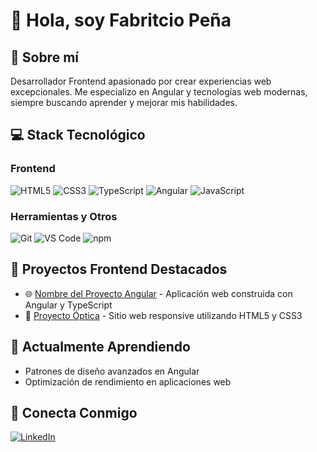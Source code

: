 # 👋 Hola, soy Fabritcio Peña

## 🚀 Sobre mí
Desarrollador Frontend apasionado por crear experiencias web excepcionales. Me especializo en Angular y tecnologías web modernas, siempre buscando aprender y mejorar mis habilidades.

## 💻 Stack Tecnológico

### Frontend
![HTML5](https://img.shields.io/badge/-HTML5-E34F26?style=flat-square&logo=html5&logoColor=white)
![CSS3](https://img.shields.io/badge/-CSS3-1572B6?style=flat-square&logo=css3&logoColor=white)
![TypeScript](https://img.shields.io/badge/-TypeScript-3178C6?style=flat-square&logo=typescript&logoColor=white)
![Angular](https://img.shields.io/badge/-Angular-DD0031?style=flat-square&logo=angular&logoColor=white)
![JavaScript](https://img.shields.io/badge/-JavaScript-F7DF1E?style=flat-square&logo=javascript&logoColor=black)

### Herramientas y Otros
![Git](https://img.shields.io/badge/-Git-F05032?style=flat-square&logo=git&logoColor=white)
![VS Code](https://img.shields.io/badge/-VS%20Code-007ACC?style=flat-square&logo=visual-studio-code&logoColor=white)
![npm](https://img.shields.io/badge/-NPM-CB3837?style=flat-square&logo=npm&logoColor=white)


## 🎯 Proyectos Frontend Destacados
- 🌐 [Nombre del Proyecto Angular](link) - Aplicación web construida con Angular y TypeScript
- 💼 [Proyecto Óptica](https://github.com/FabritcioPS15/Proyecto-ptica-) - Sitio web responsive utilizando HTML5 y CSS3

## 🌱 Actualmente Aprendiendo
- Patrones de diseño avanzados en Angular
- Optimización de rendimiento en aplicaciones web

## 🤝 Conecta Conmigo
[![LinkedIn](https://img.shields.io/badge/-LinkedIn-0A66C2?style=flat-square&logo=linkedin&logoColor=white&link=TU_LINK)](https://www.linkedin.com/in/fabritciops15/)




